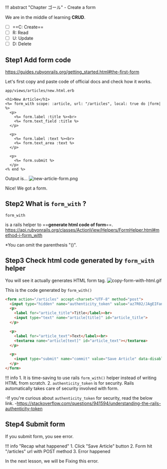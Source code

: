 !!! abstract "Chapter ゴール"
    - Create a form

We are in the middle of learning **CRUD**.

* [ ] ==C: Create==
* [ ] R: Read
* [ ] U: Update
* [ ] D: Delete

## Step1 Add form code
https://guides.rubyonrails.org/getting_started.html#the-first-form

Let's first copy and paste code of official docs and check how it works.

`app/views/articles/new.html.erb`
```erb
<h1>New Article</h1>
<%= form_with scope: :article, url: "/articles", local: true do |form| %>
  <p>
    <%= form.label :title %><br>
    <%= form.text_field :title %>
  </p>

  <p>
    <%= form.label :text %><br>
    <%= form.text_area :text %>
  </p>

  <p>
    <%= form.submit %>
  </p>
<% end %>
```

Output is...
![new-article-form.png](https://coderhackers-1304676641.cos.ap-tokyo.myqcloud.com/the-complete-webdev-with-rails-2020/rails-guide-basics/new-article-form.png)

Nice! We got a form.

## Step2 What is `form_with` ?

```
form_with
```

is a rails helper to ==**generate html code of form**==.
https://api.rubyonrails.org/classes/ActionView/Helpers/FormHelper.html#method-i-form_with

*You can omit the parenthesis "()".

## Step3 Check html code generated by `form_with` helper

You will see it actually generates HTML form tag.
![copy-form-with-html.gif](https://coderhackers-1304676641.cos.ap-tokyo.myqcloud.com/the-complete-webdev-with-rails-2020/rails-guide-basics/copy-form-with-html.gif)

This is the code generated by `form_with()`
```html hl_lines="2"
<form action="/articles" accept-charset="UTF-8" method="post">
  <input type="hidden" name="authenticity_token" value="az7R02/JAgEIFan7ZtxYGhCeZaNOlxD2ekWQCAPp3jdgGesxJJgj8oixnJcZW1Iy5Q/+mle9a45fYv8gDFwB1A==">
  <p>
    <label for="article_title">Title</label><br>
    <input type="text" name="article[title]" id="article_title">
  </p>

  <p>
    <label for="article_text">Text</label><br>
    <textarea name="article[text]" id="article_text"></textarea>
  </p>

  <p>
    <input type="submit" name="commit" value="Save Article" data-disable-with="Save Article">
  </p>
</form>
```

!!! info
    1. It is time-saving to use rails `form_with()` helper instead of writing HTML from scratch.
    2. `authenticity_token` is for security. Rails automatically takes care of security involved with form.

-If you're curious about `authenticity_token` for security, read the below link.
-https://stackoverflow.com/questions/941594/understanding-the-rails-authenticity-token


## Step4 Submit form
If you submit form, you see error.

!!! info "Recap what happened"
    1. Click "Save Article" button
    2. Form hit "/articles" url with POST method
    3. Error happened

In the next lesson, we will be Fixing this error.